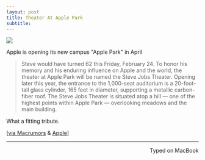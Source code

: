 ```yaml
---
layout: post
title: Theater At Apple Park
subtitle:
---
```


![](http://imgur.com/vllGFwa.jpg)

Apple is opening its new campus "Apple Park" in April

> Steve would have turned 62 this Friday, February 24. To honor his memory and his enduring influence on Apple and the world, the theater at Apple Park will be named the Steve Jobs Theater. Opening later this year, the entrance to the 1,000-seat auditorium is a 20-foot-tall glass cylinder, 165 feet in diameter, supporting a metallic carbon-fiber roof. The Steve Jobs Theater is situated atop a hill — one of the highest points within Apple Park — overlooking meadows and the main building.

What a fitting tribute.

[[via Macrumors](https://www.macrumors.com/2017/02/22/apple-park-steve-jobs-theater/) & [Apple](http://www.apple.com/newsroom/2017/02/apple-park-opens-to-employees-in-april.html)]

---
<p align="right">Typed on MacBook</p>

